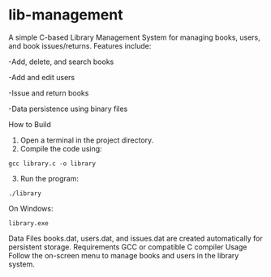# lib-management
A simple C-based Library Management System for managing books, users, and book issues/returns.
Features include:

-Add, delete, and search books 

-Add and edit users

-Issue and return books

-Data persistence using binary files

How to Build

1. Open a terminal in the project directory.
2. Compile the code using:
```
gcc library.c -o library
```
3. Run the program:
```
./library
```
On Windows:
```
library.exe
```
Data Files
books.dat, users.dat, and issues.dat are created automatically for persistent storage.
Requirements
GCC or compatible C compiler
Usage
Follow the on-screen menu to manage books and users in the library system.
